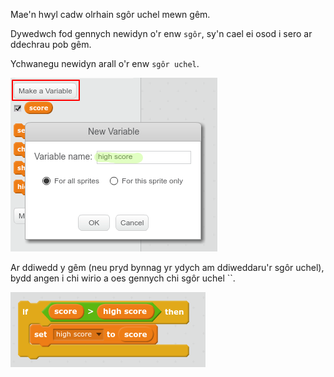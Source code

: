 Mae'n hwyl cadw olrhain sgôr uchel mewn gêm.

Dywedwch fod gennych newidyn o'r enw `sgôr`, sy'n cael ei osod i sero ar ddechrau pob gêm.

Ychwanegu newidyn arall o'r enw `sgôr uchel`.

![screenshot](images/make-high-score-variable.png)

Ar ddiwedd y gêm (neu pryd bynnag yr ydych am ddiweddaru'r sgôr uchel), bydd angen i chi wirio a oes gennych chi sgôr uchel ``.

![screenshot](images/check-for-high-score.png)
